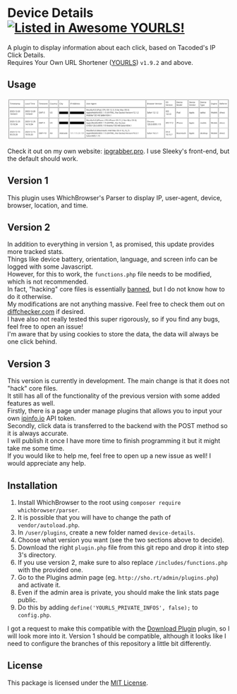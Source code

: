 # Device Details [![Listed in Awesome YOURLS!](https://img.shields.io/badge/Awesome-YOURLS-C5A3BE)](https://github.com/YOURLS/awesome-yourls/)

A plugin to display information about each click, based on Tacoded's IP Click Details. <br>
Requires Your Own URL Shortener ([YOURLS](https://yourls.org)) `v1.9.2` and above.

## Usage

![screenshot](screenshot.png)

Check it out on my own website: [ipgrabber.pro](https://ipgrabber.pro). I use Sleeky's front-end, but the default should work.

## Version 1
This plugin uses WhichBrowser's Parser to display IP, user-agent, device, browser, location, and time.

## Version 2
In addition to everything in version 1, as promised, this update provides more tracked stats.  <br>
Things like device battery, orientation, language, and screen info can be logged with some Javascript.  <br>
However, for this to work, the `functions.php` file needs to be modified, which is not recommended.  <br>
In fact, "hacking" core files is essentially [banned](https://yourls.org/docs/development/dont-hack-core), but I do not know how to do it otherwise. <br>
My modifications are not anything massive. Feel free to check them out on [diffchecker.com](https://www.diffchecker.com/UvnSxpDU/) if desired. <br>
I have also not really tested this super rigorously, so if you find any bugs, feel free to open an issue! <br>
I'm aware that by using cookies to store the data, the data will always be one click behind. 

## Version 3
This version is currently in development. The main change is that it does not "hack" core files. <br>
It still has all of the functionality of the previous version with some added features as well. <br>
Firstly, there is a page under manage plugins that allows you to input your own [ipinfo.io](https://ipinfo.io) API token. <br>
Secondly, click data is transferred to the backend with the POST method so it is always accurate. <br>
I will publish it once I have more time to finish programming it but it might take me some time. <br>
If you would like to help me, feel free to open up a new issue as well! I would appreciate any help.

## Installation
1. Install WhichBrowser to the root using `composer require whichbrowser/parser`.
2. It is possible that you will have to change the path of `vendor/autoload.php`.
3. In `/user/plugins`, create a new folder named `device-details`.
4. Choose what version you want (see the two sections above to decide).
5. Download the right `plugin.php` file from this git repo and drop it into step 3's directory.
6. If you use version 2, make sure to also replace `/includes/functions.php` with the provided one.
7. Go to the Plugins admin page (eg. `http://sho.rt/admin/plugins.php`) and activate it.
8. Even if the admin area is private, you should make the link stats page public.
9. Do this by adding `define('YOURLS_PRIVATE_INFOS', false);` to `config.php`.

I got a request to make this compatible with the [Download Plugin](https://github.com/krissss/yourls-download-plugin) plugin, so I will look more into it. Version 1 should be compatible, although it looks like I need to configure the branches of this repository a little bit differently.

## License
This package is licensed under the [MIT License](LICENSE.txt).
